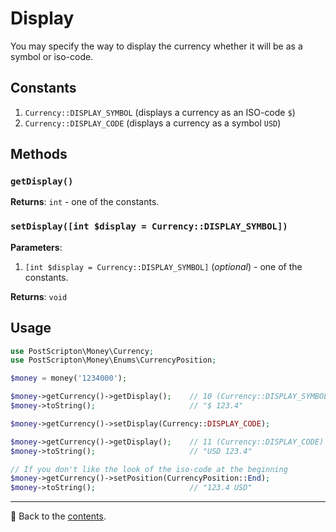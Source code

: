 # Display
You may specify the way to display the currency whether it will be as a symbol or iso-code.

## Constants

1. `Currency::DISPLAY_SYMBOL` (displays a currency as an ISO-code `$`)
2. `Currency::DISPLAY_CODE` (displays a currency as a symbol `USD`)

## Methods

### `getDisplay()`
**Returns**: `int` - one of the constants.

### `setDisplay([int $display = Currency::DISPLAY_SYMBOL])`
**Parameters**:
1. `[int $display = Currency::DISPLAY_SYMBOL]` (*optional*) - one of the constants.

**Returns**: `void`

## Usage

```php
use PostScripton\Money\Currency;
use PostScripton\Money\Enums\CurrencyPosition;

$money = money('1234000');

$money->getCurrency()->getDisplay();    // 10 (Currency::DISPLAY_SYMBOL)
$money->toString();                     // "$ 123.4"

$money->getCurrency()->setDisplay(Currency::DISPLAY_CODE);

$money->getCurrency()->getDisplay();    // 11 (Currency::DISPLAY_CODE)
$money->toString();                     // "USD 123.4"

// If you don't like the look of the iso-code at the beginning
$money->getCurrency()->setPosition(CurrencyPosition::End);
$money->toString();                     // "123.4 USD"
```

---

📌 Back to the [contents](/docs/03_currencies/README.md).
